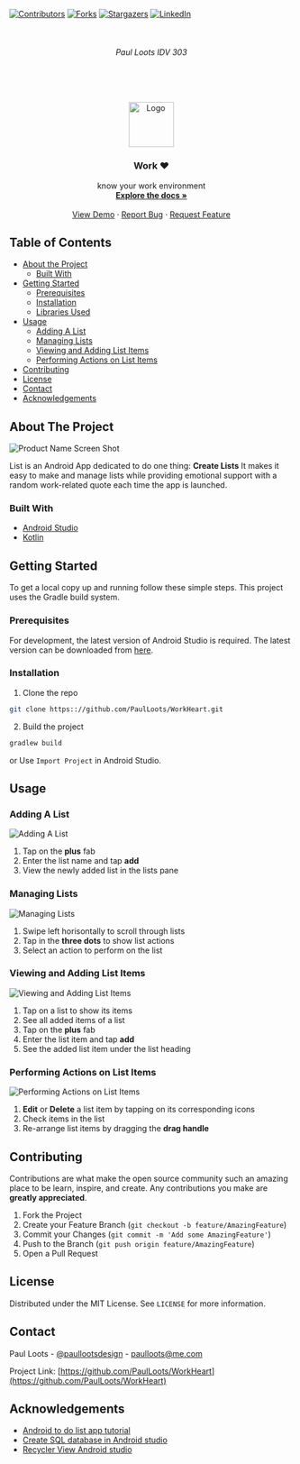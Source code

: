 
<!-- PROJECT SHIELDS -->
<!--
*** I'm using markdown "reference style" links for readability.
*** Reference links are enclosed in brackets [ ] instead of parentheses ( ).
*** See the bottom of this document for the declaration of the reference variables
-->
[![Contributors][contributors-shield]][contributors-url]
[![Forks][forks-shield]][forks-url]
[![Stargazers][stars-shield]][stars-url]
[![LinkedIn][linkedin-shield]][linkedin-url]



<!-- PROJECT LOGO -->
<br />
<h6 align="center">Paul Loots IDV 303</h6>
<br />
<br />
<p align="center">
   
  <a href="https://github.com/PaulLoots/WorkHeart">
    <img src="images/logo.png" alt="Logo" width="80" height="80">
  </a>
  
  <h3 align="center">Work ♥</h3>

  <p align="center">
    know your work environment
    <br />
    <a href="https://github.com/PaulLoots/WorkHeart"><strong>Explore the docs »</strong></a>
    <br />
    <br />
    <a href="https://github.com/PaulLoots/WorkHeart">View Demo</a>
    ·
    <a href="https://github.com/PaulLoots/WorkHeart/issues">Report Bug</a>
    ·
    <a href="https://github.com/PaulLoots/WorkHeart/issues">Request Feature</a>
  </p>
</p>



<!-- TABLE OF CONTENTS -->
## Table of Contents

* [About the Project](#about-the-project)
  * [Built With](#built-with)
* [Getting Started](#getting-started)
  * [Prerequisites](#prerequisites)
  * [Installation](#installation)
  * [Libraries Used](#libraries-used)
* [Usage](#usage)
   * [Adding A List](#adding-a-list)
   * [Managing Lists](#managing-lists)
   * [Viewing and Adding List Items](#viewing-and-adding-list-items)
   * [Performing Actions on List Items](#performing-actions-on-list-items)
* [Contributing](#contributing)
* [License](#license)
* [Contact](#contact)
* [Acknowledgements](#acknowledgements)



<!-- ABOUT THE PROJECT -->
## About The Project

![Product Name Screen Shot][product-screenshot]

List is an Android App dedicated to do one thing: **Create Lists**
It makes it easy to make and manage lists while providing emotional support with a random work-related quote each time the app is launched.


### Built With

* [Android Studio](https://developer.android.com/studio/)
* [Kotlin](https://kotlinlang.org/docs/tutorials/kotlin-for-py/documentation.html)


<!-- GETTING STARTED -->
## Getting Started

To get a local copy up and running follow these simple steps. This project uses the Gradle build system.

### Prerequisites

For development, the latest version of Android Studio is required. The latest version can be downloaded from [here](https://developer.android.com/studio/).

### Installation
 
1. Clone the repo
```sh
git clone https:://github.com/PaulLoots/WorkHeart.git
```
2. Build the project
```sh
gradlew build
```
or
Use `Import Project` in Android Studio.


<!-- USAGE EXAMPLES -->
## Usage

### Adding A List

![Adding A List][lists]

1. Tap on the **plus** fab
2. Enter the list name and tap **add**
3. View the newly added list in the lists pane

### Managing Lists

![Managing Lists][list-management]

1. Swipe left horisontally to scroll through lists
2. Tap in the **three dots** to show list actions
3. Select an action to perform on the list

### Viewing and Adding List Items

![Viewing and Adding List Items][list-details]

1. Tap on a list to show its items
2. See all added items of a list
3. Tap on the **plus** fab
4. Enter the list item and tap **add**
5. See the added list item under the list heading

### Performing Actions on List Items

![Performing Actions on List Items][list-item-management]

1. **Edit** or **Delete** a list item by tapping on its corresponding icons
2. Check items in the list 
3. Re-arrange list items by dragging the **drag handle**

<!-- CONTRIBUTING -->
## Contributing

Contributions are what make the open source community such an amazing place to be learn, inspire, and create. Any contributions you make are **greatly appreciated**.

1. Fork the Project
2. Create your Feature Branch (`git checkout -b feature/AmazingFeature`)
3. Commit your Changes (`git commit -m 'Add some AmazingFeature'`)
4. Push to the Branch (`git push origin feature/AmazingFeature`)
5. Open a Pull Request



<!-- LICENSE -->
## License

Distributed under the MIT License. See `LICENSE` for more information.



<!-- CONTACT -->
## Contact

Paul Loots - [@paullootsdesign](https://www.instagram.com/paullootsdesign/) - paulloots@me.com

Project Link: [https://github.com/PaulLoots/WorkHeart](https://github.com/PaulLoots/WorkHeart)



<!-- ACKNOWLEDGEMENTS -->
## Acknowledgements

* [Android to do list app tutorial](https://hub.packtpub.com/how-to-develop-a-simple-to-do-list-app-tutorial/)
* [Create SQL database in Android studio](https://dzone.com/articles/create-a-database-android-application-in-android-s)
* [Recycler View Android studio](https://developer.android.com/guide/topics/ui/layout/recyclerview)





<!-- MARKDOWN LINKS & IMAGES -->
<!-- https://www.markdownguide.org/basic-syntax/#reference-style-links -->
[contributors-shield]: https://img.shields.io/github/contributors/PaulLoots/Listy.svg?style=flat-square
[contributors-url]: https://github.com/PaulLoots/Listy/graphs/contributors
[forks-shield]: https://img.shields.io/github/forks/PaulLoots/Listy.svg?style=flat-square
[forks-url]: https://github.com/PaulLoots/Listy/network/members
[stars-shield]: https://img.shields.io/github/stars/PaulLoots/Listy.svg?style=flat-square
[stars-url]: https://github.com/PaulLoots/Listy/stargazers
[issues-shield]: https://img.shields.io/github/issues/PaulLoots/Listy.svg?style=flat-square
[issues-url]: https://github.com/PaulLoots/Listy/issues
[license-shield]: https://img.shields.io/github/license/PaulLoots/Listy.svg?style=flat-square
[license-url]: https://github.com/PaulLoots/Listy/master/LICENSE.txt
[linkedin-shield]: https://img.shields.io/badge/-LinkedIn-black.svg?style=flat-square&logo=linkedin&colorB=555
[linkedin-url]: https://www.linkedin.com/in/paullootsdesign
[product-screenshot]: images/overview.png
[lists]: images/lists.png
[list-details]: images/list_details.png
[list-management]: images/list_management.png
[list-item-management]: images/list_item_management.png
